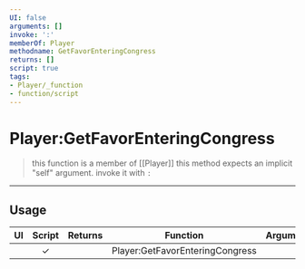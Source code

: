 ```yaml
---
UI: false
arguments: []
invoke: ':'
memberOf: Player
methodname: GetFavorEnteringCongress
returns: []
script: true
tags:
- Player/_function
- function/script
---
```

# Player:GetFavorEnteringCongress
> this function is a member of [[Player]]
> this method expects an implicit "self" argument. invoke it with `:`
-----
## Usage
|  UI | Script | Returns | Function | Arguments |
|:---:|:------:|-------:|:--------:|:---------|
| |✓||Player:GetFavorEnteringCongress||
